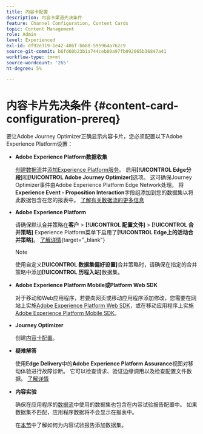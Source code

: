 ```yaml
---
title: 内容卡配置
description: 内容卡渠道先决条件
feature: Channel Configuration, Content Cards
topic: Content Management
role: Admin
level: Experienced
exl-id: df92e319-1e42-486f-b688-595964a762c9
source-git-commit: b6fd60b23b1a744ceb80a97fb092065b36847a41
workflow-type: tm+mt
source-wordcount: '265'
ht-degree: 5%

---
```


# 内容卡片先决条件 {#content-card-configuration-prereq}

要让Adobe Journey Optimizer正确显示内容卡片，您必须配置以下Adobe Experience Platform设置：

* **Adobe Experience Platform数据收集**

  [创建数据流](https://experienceleague.adobe.com/en/docs/experience-platform/datastreams/configure)并[添加Experience Platform服务](https://experienceleague.adobe.com/en/docs/experience-platform/datastreams/configure#aep)。 启用&#x200B;**[!UICONTROL Edge分段]**&#x200B;和&#x200B;**[!UICONTROL Adobe Journey Optimizer]**&#x200B;选项。 这可确保Journey Optimizer事件由Adobe Experience Platform Edge Network处理。
将&#x200B;**Experience Event - Proposition Interaction**&#x200B;字段组添加到您的数据集以将此数据包含在您的报表中。 [了解有关数据流的更多信息](https://experienceleague.adobe.com/en/docs/experience-platform/datastreams/configure)

* **Adobe Experience Platform**

  请确保默认合并策略在&#x200B;**客户** > **[!UICONTROL 配置文件]** > **[!UICONTROL 合并策略]** Experience Platform菜单下启用了&#x200B;**[!UICONTROL Edge上的活动合并策略]**。 [了解详情](https://experienceleague.adobe.com/docs/experience-platform/profile/merge-policies/ui-guide.html#configure){target="_blank"}

  >[!NOTE]
  >
  >使用自定义&#x200B;**[!UICONTROL 数据集偏好设置]**&#x200B;合并策略时，请确保在指定的合并策略中添加&#x200B;**[!UICONTROL 历程入站]**&#x200B;数据集。

* **Adobe Experience Platform Mobile或Platform Web SDK**

  对于移动和Web应用程序，若要向网页或移动应用程序添加修改，您需要在网站上实施[Adobe Experience Platform Web SDK](https://experienceleague.adobe.com/zh-hans/docs/platform-learn/implement-web-sdk/overview)，或在移动应用程序上实施[Adobe Experience Platform Mobile SDK](https://developer.adobe.com/client-sdks/home/)。

* **Journey Optimizer**

  创建[内容卡配置](#content-card-configuration)。

* **疑难解答**

  使用&#x200B;**Edge Delivery**&#x200B;中的&#x200B;**Adobe Experience Platform Assurance**&#x200B;视图对移动体验进行故障诊断。 它可以检查请求、验证边缘调用以及检查配置文件数据。 [了解详情](https://experienceleague.adobe.com/zh-hans/docs/experience-platform/assurance/view/edge-delivery)

* **内容实验**

  确保在应用程序的[数据流](https://experienceleague.adobe.com/en/docs/experience-platform/datastreams/overview#_blank)中使用的数据集也包含在内容试验报告配置中。 如果数据集不匹配，应用程序数据将不会显示在报表中。

  在[本节](../reports/reporting-configuration.md)中了解如何为内容试验报告添加数据集。
